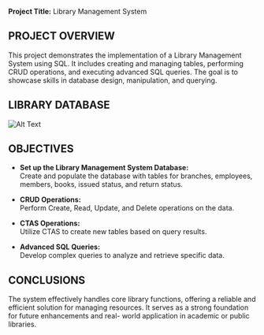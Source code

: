 **Project Title:** Library Management System

##  PROJECT OVERVIEW 

This project demonstrates the implementation of a Library Management System using SQL. It includes creating and managing tables, performing CRUD operations, and executing advanced SQL queries. The goal is to showcase skills in database design, manipulation, and querying.
##  LIBRARY DATABASE 
![Alt Text]()



##  OBJECTIVES 

- **Set up the Library Management System Database:**  
  Create and populate the database with tables for branches, employees, members, books, issued status, and return status.

- **CRUD Operations:**  
  Perform Create, Read, Update, and Delete operations on the data.

- **CTAS Operations:**  
  Utilize CTAS to create new tables based on query results.

- **Advanced SQL Queries:**  
  Develop complex queries to analyze and retrieve specific data.

  
##  CONCLUSIONS 
The system effectively handles core library functions, offering a reliable and efficient solution for managing resources. It serves as a strong foundation for future enhancements and real-    world application in academic or public libraries. 

